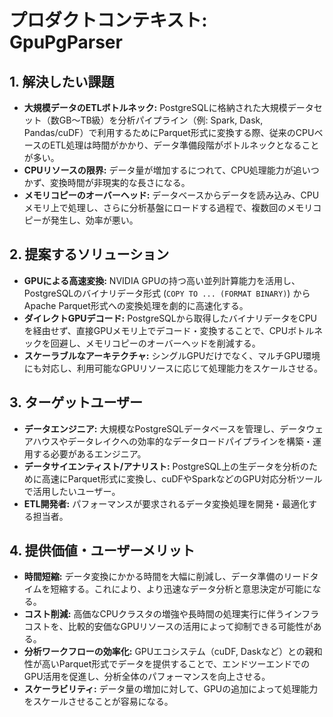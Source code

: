 # プロダクトコンテキスト: GpuPgParser

## 1. 解決したい課題

-   **大規模データのETLボトルネック:** PostgreSQLに格納された大規模データセット（数GB〜TB級）を分析パイプライン（例: Spark, Dask, Pandas/cuDF）で利用するためにParquet形式に変換する際、従来のCPUベースのETL処理は時間がかかり、データ準備段階がボトルネックとなることが多い。
-   **CPUリソースの限界:** データ量が増加するにつれて、CPU処理能力が追いつかず、変換時間が非現実的な長さになる。
-   **メモリコピーのオーバーヘッド:** データベースからデータを読み込み、CPUメモリ上で処理し、さらに分析基盤にロードする過程で、複数回のメモリコピーが発生し、効率が悪い。

## 2. 提案するソリューション

-   **GPUによる高速変換:** NVIDIA GPUの持つ高い並列計算能力を活用し、PostgreSQLのバイナリデータ形式 (`COPY TO ... (FORMAT BINARY)`) からApache Parquet形式への変換処理を劇的に高速化する。
-   **ダイレクトGPUデコード:** PostgreSQLから取得したバイナリデータをCPUを経由せず、直接GPUメモリ上でデコード・変換することで、CPUボトルネックを回避し、メモリコピーのオーバーヘッドを削減する。
-   **スケーラブルなアーキテクチャ:** シングルGPUだけでなく、マルチGPU環境にも対応し、利用可能なGPUリソースに応じて処理能力をスケールさせる。

## 3. ターゲットユーザー

-   **データエンジニア:** 大規模なPostgreSQLデータベースを管理し、データウェアハウスやデータレイクへの効率的なデータロードパイプラインを構築・運用する必要があるエンジニア。
-   **データサイエンティスト/アナリスト:** PostgreSQL上の生データを分析のために高速にParquet形式に変換し、cuDFやSparkなどのGPU対応分析ツールで活用したいユーザー。
-   **ETL開発者:** パフォーマンスが要求されるデータ変換処理を開発・最適化する担当者。

## 4. 提供価値・ユーザーメリット

-   **時間短縮:** データ変換にかかる時間を大幅に削減し、データ準備のリードタイムを短縮する。これにより、より迅速なデータ分析と意思決定が可能になる。
-   **コスト削減:** 高価なCPUクラスタの増強や長時間の処理実行に伴うインフラコストを、比較的安価なGPUリソースの活用によって抑制できる可能性がある。
-   **分析ワークフローの効率化:** GPUエコシステム（cuDF, Daskなど）との親和性が高いParquet形式でデータを提供することで、エンドツーエンドでのGPU活用を促進し、分析全体のパフォーマンスを向上させる。
-   **スケーラビリティ:** データ量の増加に対して、GPUの追加によって処理能力をスケールさせることが容易になる。
